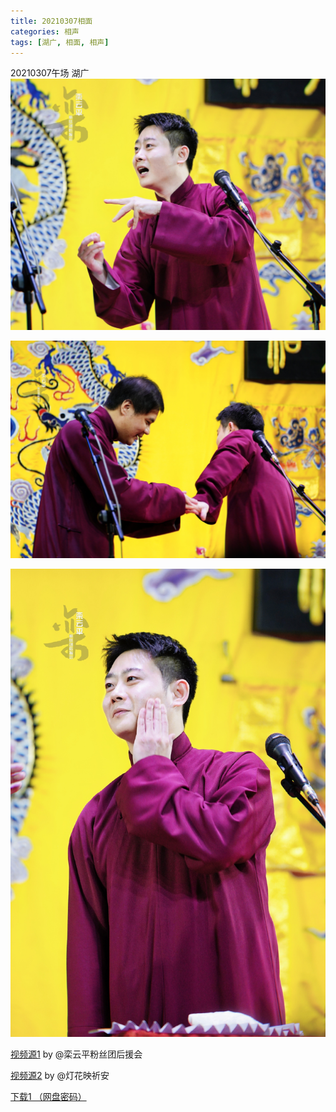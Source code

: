 ```yaml
---
title: 20210307相面
categories: 相声
tags: [湖广, 相面, 相声] 
---
```

20210307午场 湖广
![相面1](https://raw.githubusercontent.com/rhenginium/image/main/img-1616471876059887534c229be9bf8ba7d5c699afe9c01.jpg)

![相面2](https://raw.githubusercontent.com/rhenginium/image/main/img-161647188084120e3ea81eae80a667eac5efa61cca20f.jpg)

![相面3](https://raw.githubusercontent.com/rhenginium/image/main/img-1616471908920768500db73dec36b639bb35c375277cc.jpg)



[视频源1](https://video.weibo.com/show?fid=1034:4612158462558327) by @栾云平粉丝团后援会

[视频源2](https://video.weibo.com/show?fid=1034:4612155027423281)  by @灯花映祈安

[下载1 （网盘密码）]()